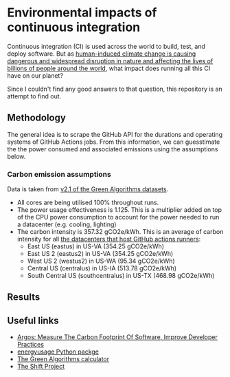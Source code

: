 # Environmental impacts of continuous integration

Continuous integration (CI) is used across the world to build, test, and deploy software. But as [human-induced climate change is causing dangerous and widespread disruption in nature and affecting the lives of billions of people around the world](https://www.ipcc.ch/report/ar6/wg2/resources/press/press-release/), what impact does running all this CI have on our planet?

Since I couldn't find any good answers to that question, this repository is an attempt to find out.

## Methodology
The general idea is to scrape the GitHub API for the durations and operating systems of GitHub Actions jobs.
From this information, we can guesstimate the the power consumed and associated emissions using the assumptions below.

### Carbon emission assumptions
Data is taken from [v2.1 of the Green Algorithms datasets](https://github.com/GreenAlgorithms/green-algorithms-tool/tree/master/data/v2.1).

- All cores are being utilised 100% throughout runs.
- The power usage effectiveness is 1.125. This is a multiplier added on top of the CPU power consumption to account for the power needed to run a datacenter (e.g. cooling, lighting)
- The carbon intensity is 357.32 gCO2e/kWh. This is an average of carbon intensity for all [the datacenters that host GitHub actions runners](https://github.community/t/github-runners-physical-location/162436/2):
    - East US (eastus) in US-VA (354.25 gCO2e/kWh)
    - East US 2 (eastus2) in US-VA (354.25 gCO2e/kWh)
    - West US 2 (westus2) in US-WA (95.34 gCO2e/kWh)
    - Central US (centralus) in US-IA (513.78 gCO2e/kWh)
    - South Central US (southcentralus) in US-TX (468.98 gCO2e/kWh)

## Results

## Useful links

- [Argos: Measure The Carbon Footprint Of Software, Improve Developer Practices](https://marmelab.com/blog/2020/11/26/argos-sustainable-development.html)
- [energyusage Python packge](https://pypi.org/project/energyusage/#description)
- [The Green Algorithms calculator](https://www.green-algorithms.org/)
- [The Shift Project](https://theshiftproject.org/lean-ict/)
